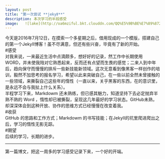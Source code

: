```yaml
---  
layout: post   
title: "第一次尝试 **jekyⅡ**"  
description: 本次学习的半段感受  
image:   ![lake](http://oa6mziful.bkt.clouddn.com/QQ%E5%9B%BE%E7%89%8720160712105141.jpg)
--- 
```


今天是2016年7月12日，在摸索一个多星期之后，借用现成的一个模版，搭建自己的第一个JekyⅡ博客！虽不尽满意，但还有些兴奋，毕竟有了新的开始。  
#感受  
对我来说，一来最近生活中点滴颇多，想好好的记录，然工作中长期使用WORD，并未使我陪对它熟悉起来，反而还有点望而生畏的感觉；二来人到中年后，趋向保守而慢慢的排斥一些新技能新领域。这次无意看到像黑客一样创作的培训，毅然不加思考的报名学习，希望以此来突破自己，在一些以前全然未曾接触的一些领域，来撕裂自己这些年的惰性（一直以来，关乎黑客的东西，在的意识里，是永远不会与我扯上什么关系）。  
半程学习下来，Markdowm 还未熟练，但已感其魅力，知道坚持下去必定抛弃半熟不熟的 Word ，惰性却已被撕裂，呈现这几年最好的学习状态。GitHub未熟，却深深体会到这种开放、协作的思维方式已经慢慢在改变着我。    
#收获  
GitHub 的思路和工作方式；Markdowm 的书写技能；在JekyⅡ的坑里爬进爬出之后，学习的惰性无影无踪。    
#期望  
后续的学习，长期的进步。  
***  
第一篇博文，把这一周多的学习感受记录下来，一个好的开端。